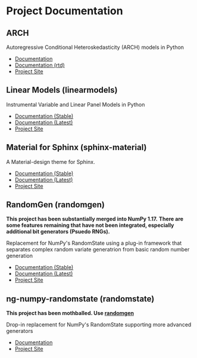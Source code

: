 # Project Documentation

## ARCH

Autoregressive Conditional Heteroskedasticity (ARCH) models in Python

* [Documentation](https://bashtage.github.io/arch/index.html)
* [Documentation (rtd)](https://arch.readthedocs.io/en/latest/)
* [Project Site](https://github.com/bashtage/arch)

## Linear Models (linearmodels)

Instrumental Variable and Linear Panel Models in Python

* [Documentation (Stable)](https://bashtage.github.io/linearmodels/index.html)
* [Documentation (Latest)](https://bashtage.github.io/linearmodels/devel/)
* [Project Site](https://github.com/bashtage/linearmodels)

## Material for Sphinx (sphinx-material)

A Material-design theme for Sphinx.

* [Documentation (Stable)](https://bashtage.github.io/sphinx-material/index.html)
* [Documentation (Latest)](https://bashtage.github.io/sphinx-material/devel/index.html)
* [Project Site](https://github.com/bashtage/sphinx-material)

## RandomGen (randomgen)

**This project has been substantially merged into NumPy 1.17.**
**There are some features remaining that have not been integrated, especially**
**additional bit generators (Psuedo RNGs).**

Replacement for NumPy's RandomState using a plug-in framework that separates
complex random variate generatrion from basic random number generation

* [Documentation (Stable)](https://bashtage.github.io/randomgen/index.html)
* [Documentation (Latest)](https://bashtage.github.io/randomgen/devel/index.html)
* [Project Site](https://github.com/bashtage/randomgen)

## ng-numpy-randomstate (randomstate)

**This project has been mothballed. Use [randomgen](https://github.com/bashtage/randomgen)**

Drop-in replacement for NumPy's RandomState supporting more advanced generators

* [Documentation](https://bashtage.github.io/ng-numpy-randomstate/doc/index.html)
* [Project Site](https://github.com/bashtage/ng-numpy-randomstate)
